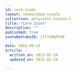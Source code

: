```yaml
---
id: core-icons
layout: shows/show-single
collection: polycasts-season-1
title: "Core Icons"
description: ""
published: true
youtubeVideoID: jrt7sMq9lO0

date: 2014-09-22
article:
  written_on: 2015-02-24
  updated_on: 2015-02-24

---
```

